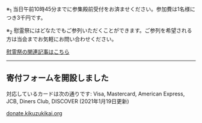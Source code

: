<h2 style="text-decoration: underline wavy;"><script>
var today = new Date();
var year = today.getFullYear();
var yearStr = year;
var monthStr = 11;
var dayStr = 3;
var jsMonth = monthStr - 1 ;
var date = new Date(yearStr, jsMonth , dayStr);
var dDay = date.getDate();
       if (dDay == 0) {
  document.write(year + "年の慰霊祭は11月3日の午前11時より斎行します");
} else if (dDay == 1) {
  document.write(year + "年の慰霊祭は11月3日の午前11時より斎行します");
} else if (dDay == 2) {
  document.write(year + "年の慰霊祭は11月1日の午前11時より斎行します");
} else if (dDay == 3) {
  document.write(year + "年の慰霊祭は11月7日の午前11時より斎行します");
} else if (dDay == 4) {
  document.write(year + "年の慰霊祭は11月6日の午前11時より斎行します");
} else if (dDay == 5) {
  document.write(year + "年の慰霊祭は11月3日の午前11時より斎行します");
} else if (dDay == 6) {
  document.write(year + "年の慰霊祭は11月3日の午前11時より斎行します");
} else {
  document.write("An error has occurred :(");
}
</script></h2>
<p>※<sub>1</sub> 当日午前10時45分までに参集殿前受付をお済ませください。参加費は1名様につき3千円です。</p>
<p>※<sub>2</sub> 慰霊祭にはどなたでもご参列いただくことができます。ご参列を希望される方は当会までお気軽にお問い合わせください。</p>
<a href="/special/memorial-service.html">慰霊祭の関連記事はこちら</a>
<hr>
<h2>寄付フォームを開設しました</h2>
<p>対応しているカードは次の通りです: Visa, Mastercard, American Express, JCB, Diners Club, DISCOVER (2021年1月19日更新)</p>
<a href="https://donate.kikuzukikai.org">donate.kikuzukikai.org</a>
